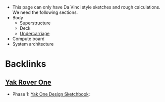 - This page can only have Da Vinci style sketches and rough calculations. We need the following sections.
- Body
    - Superstructure
    - Deck
    - [Undercarriage](<Undercarriage.md>)
- Compute board
- System architecture

# Backlinks
## [Yak Rover One](<Yak Rover One.md>)
- Phase 1: [Yak One Design Sketchbook](<Yak One Design Sketchbook.md>):

